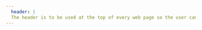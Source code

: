 ```yaml
---
  header: |
  The header is to be used at the top of every web page so the user can have easy access to the navigation. There are no exceptions for this.
---
```

